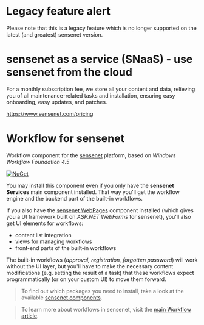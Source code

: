 # Legacy feature alert

Please note that this is a legacy feature which is no longer supported on the latest (and greatest) sensenet version.

# sensenet as a service (SNaaS) - use sensenet from the cloud

For a monthly subscription fee, we store all your content and data, relieving you of all maintenance-related tasks and installation, ensuring easy onboarding, easy updates, and patches.

https://www.sensenet.com/pricing

# Workflow for sensenet
Workflow component for the [sensenet](https://github.com/SenseNet/sensenet) platform, based on _Windows Workflow Foundation 4.5_

[![NuGet](https://img.shields.io/nuget/v/SenseNet.Workflow.Install.svg)](https://www.nuget.org/packages/SenseNet.Workflow.Install)

You may install this component even if you only have the **sensenet Services** main component installed. That way you'll get the workflow engine and the backend part of the built-in workflows.

If you also have the [sensenet WebPages](https://github.com/SenseNet/sn-webpages) component installed (which gives you a UI framework built on *ASP.NET WebForms* for sensenet), you'll also get UI elements for workflows:

- content list integration
- views for managing workflows
- front-end parts of the built-in workflows

The built-in workflows (_approval, registration, forgotten password_) will work without the UI layer, but you'll have to make the necessary content modifications (e.g. setting the result of a task) that these workflows expect programmatically (or on your custom UI) to move them forward.

> To find out which packages you need to install, take a look at the available [sensenet components](https://github.com/SenseNet/sensenet.github.io/blob/master/_docs/sensenet-components.md).

> To learn more about workflows in sensenet, visit the [main Workflow article](/docs/workflow.md).
